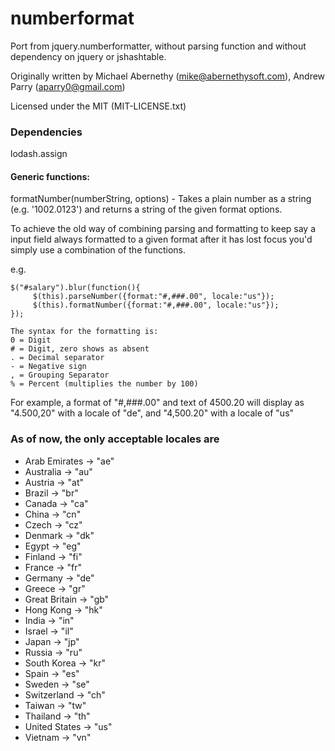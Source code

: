 # numberformat
Port from jquery.numberformatter, without parsing function and without dependency on jquery or jshashtable.

Originally written by
Michael Abernethy (mike@abernethysoft.com),
Andrew Parry (aparry0@gmail.com)

Licensed under the MIT (MIT-LICENSE.txt)

### Dependencies

lodash.assign

#### Generic functions:

formatNumber(numberString, options) - Takes a plain number as a string (e.g. '1002.0123') and returns
a string of the given format options.

To achieve the old way of combining parsing and formatting to keep say a input field always formatted
to a given format after it has lost focus you'd simply use a combination of the functions.

e.g.
```
$("#salary").blur(function(){
     $(this).parseNumber({format:"#,###.00", locale:"us"});
     $(this).formatNumber({format:"#,###.00", locale:"us"});
});
```

```
The syntax for the formatting is:
0 = Digit
# = Digit, zero shows as absent
. = Decimal separator
- = Negative sign
, = Grouping Separator
% = Percent (multiplies the number by 100)
```

For example, a format of "#,###.00" and text of 4500.20 will
display as "4.500,20" with a locale of "de", and "4,500.20" with a locale of "us"


### As of now, the only acceptable locales are

* Arab Emirates -> "ae"
* Australia -> "au"
* Austria -> "at"
* Brazil -> "br"
* Canada -> "ca"
* China -> "cn"
* Czech -> "cz"
* Denmark -> "dk"
* Egypt -> "eg"
* Finland -> "fi"
* France  -> "fr"
* Germany -> "de"
* Greece -> "gr"
* Great Britain -> "gb"
* Hong Kong -> "hk"
* India -> "in"
* Israel -> "il"
* Japan -> "jp"
* Russia -> "ru"
* South Korea -> "kr"
* Spain -> "es"
* Sweden -> "se"
* Switzerland -> "ch"
* Taiwan -> "tw"
* Thailand -> "th"
* United States -> "us"
* Vietnam -> "vn"